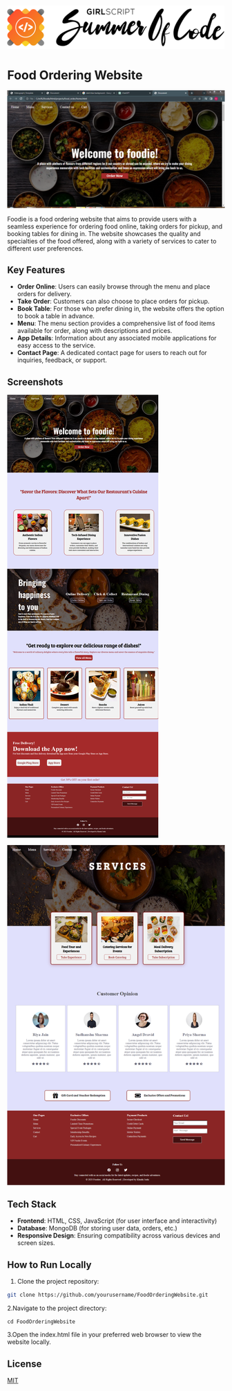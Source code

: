 ![gssoc](gssoc.png)
# Food Ordering Website
![home](foodie.png)


Foodie is a food ordering website that aims to provide users with a seamless experience for ordering food online, taking orders for pickup, and booking tables for dining in. The website showcases the quality and specialties of the food offered, along with a variety of services to cater to different user preferences.

## Key Features

- **Order Online**: Users can easily browse through the menu and place orders for delivery.
- **Take Order**: Customers can also choose to place orders for pickup.
- **Book Table**: For those who prefer dining in, the website offers the option to book a table in advance.
- **Menu**: The menu section provides a comprehensive list of food items available for order, along with descriptions and prices.
- **App Details**: Information about any associated mobile applications for easy access to the service.
- **Contact Page**: A dedicated contact page for users to reach out for inquiries, feedback, or support.

## Screenshots

![Landing Page](homepg.png)

![Service](service.png)


## Tech Stack

- **Frontend**: HTML, CSS, JavaScript (for user interface and interactivity)
- **Database**: MongoDB (for storing user data, orders, etc.)
- **Responsive Design**: Ensuring compatibility across various devices and screen sizes.

## How to Run Locally

1. Clone the project repository:

```bash
git clone https://github.com/yourusername/FoodOrderingWebsite.git
```

2.Navigate to the project directory:

```
cd FoodOrderingWebsite
```

3.Open the index.html file in your preferred web browser to view the website locally.



## License

[MIT](https://choosealicense.com/licenses/mit/)




